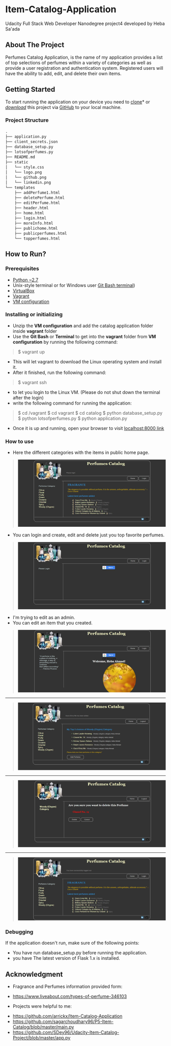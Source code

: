 # Item-Catalog-Application

Udacity Full Stack Web Developer Nanodegree project4 developed by Heba Sa'ada

## About The Project
Perfumes Catalog Application, is the name of my application provides a list of top selections of perfumes within a variety of categories as well as provide a user registration and authentication system. Registered users will have the ability to add, edit, and delete their own items.

## Getting Started
To start running the application on your device you need to [clone](https://github.com/Heba-ahmad/ItemCatalogApplication.git)* or *[download](https://github.com/Heba-ahmad/ItemCatalogApplication.git)* this project via [GitHub](https://github.com) to your local machine.

### Project Structure
```
.
├── application.py
├── client_secrets.json
├── database_setup.py
├── lotsofperfumes.py
├── README.md
├── static
│   └── style.css
│   └── logo.png
│   └── github.png
│   └── linkedin.png
└── templates
    ├── addPerfume1.html
    ├── deletePerfume.html
    ├── editPerfume.html
    ├── header.html
    ├── home.html
    ├── login.html
    ├── moreInfo.html
    ├── publichome.html
    ├── publicperfumes.html
    └── topperfumes.html
```
## How to Run?
### Prerequisites
* [Python ~2.7](https://www.python.org/)
* Unix-style terminal or for Windows user [Git Bash terminal](https://git-scm.com/downloads))
* [VirtualBox](https://www.virtualbox.org/wiki/Downloads)
* [Vagrant](https://www.vagrantup.com/downloads.html)
* [VM configuration](https://d17h27t6h515a5.cloudfront.net/topher/2017/August/59822701_fsnd-virtual-machine/fsnd-virtual-machine.zip)

### Installing or initializing

- Unzip the **VM configuration** and add the catalog application folder inside **vagrant** folder
- Use the **Git Bash** or **Terminal** to get into the **vagrant** folder from **VM configuration** by running the following command:

> $ vagrant up

- This will let vagrant to download the Linux operating system and install it.
- After it finished, run the following command:

> $ vagrant ssh

- to let you login to the Linux VM. (Please do not shut down the terminal after the login)
- write the following command for running the application:

> $ cd /vagrant
> $ cd vagrant
> $ cd catalog
> $ python database_setup.py
> $ python lotsofperfumes.py
> $ python application.py

- Once it is up and running, open your browser to visit [localhost:8000 link](http://localhost:8000/)

### How to use
* Here the different categories with the items in public home page.
> [![Image](jpg/catalog_1.jpg)](Image)
* You can login and create, edit and delete just you top favorite perfumes.
> [![Image](jpg/catalog_2.jpg)](Image)
* I'm trying to edit as an admin.
* You can edit an item that you created.
> [![Image](jpg/catalog_3.jpg)](Image)
----
> [![Image](jpg/catalog_4.jpg)](Image)
----
> [![Image](jpg/catalog_5.jpg)](Image)
----
> [![Image](jpg/catalog_6.jpg)](Image)

### Debugging
If the application doesn't run, make sure of the following points:
* You have run database_setup.py before running the application.
* you have The latest version of Flask 1.x is installed.

## Acknowledgment
* Fragrance and Perfumes information provided form:
- https://www.liveabout.com/types-of-perfume-346103
* Projects were helpful to me:
- https://github.com/arrickx/Item-Catalog-Application
- https://github.com/sagarchoudhary96/P5-Item-Catalog/blob/master/main.py
- https://github.com/SDey96/Udacity-Item-Catalog-Project/blob/master/app.py
